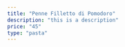 ```yaml
---
title: "Penne Filletto di Pomodoro"
description: "this is a description"
price: "45"
type: "pasta"
---
```

